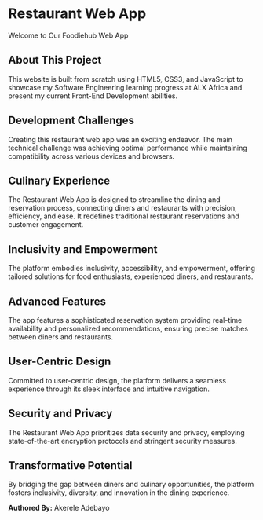 # Restaurant Web App

Welcome to Our Foodiehub Web App

## About This Project

This website is built from scratch using HTML5, CSS3, and JavaScript to showcase my Software Engineering learning progress at ALX Africa and present my current Front-End Development abilities.

## Development Challenges

Creating this restaurant web app was an exciting endeavor. The main technical challenge was achieving optimal performance while maintaining compatibility across various devices and browsers.

## Culinary Experience

The Restaurant Web App is designed to streamline the dining and reservation process, connecting diners and restaurants with precision, efficiency, and ease. It redefines traditional restaurant reservations and customer engagement.

## Inclusivity and Empowerment

The platform embodies inclusivity, accessibility, and empowerment, offering tailored solutions for food enthusiasts, experienced diners, and restaurants.

## Advanced Features

The app features a sophisticated reservation system providing real-time availability and personalized recommendations, ensuring precise matches between diners and restaurants.

## User-Centric Design

Committed to user-centric design, the platform delivers a seamless experience through its sleek interface and intuitive navigation.

## Security and Privacy

The Restaurant Web App prioritizes data security and privacy, employing state-of-the-art encryption protocols and stringent security measures.

## Transformative Potential

By bridging the gap between diners and culinary opportunities, the platform fosters inclusivity, diversity, and innovation in the dining experience.

**Authored By:** Akerele Adebayo
